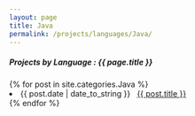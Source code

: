 ```yaml
---
layout: page
title: Java
permalink: /projects/languages/Java/
---
```


<h5> Projects by Language : {{ page.title }} </h5>

<div class="card">
{% for post in site.categories.Java %}
 <li class="category-posts"><span>{{ post.date | date_to_string }}</span> &nbsp; <a href="{{ post.url }}">{{ post.title }}</a></li>
{% endfor %}

</div>
